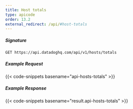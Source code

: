 ```yaml
---
title: Host totals
type: apicode
order: 13.2
external_redirect: /api/#host-totals
---
```


##### Signature
`GET https://api.datadoghq.com/api/v1/hosts/totals`
##### Example Request
{{< code-snippets basename="api-hosts-totals" >}}
##### Example Response
{{< code-snippets basename="result.api-hosts-totals" >}}
